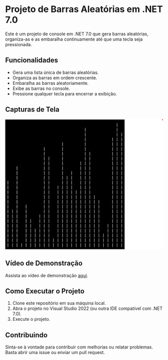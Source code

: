 # Projeto de Barras Aleatórias em .NET 7.0

Este é um projeto de console em .NET 7.0 que gera barras aleatórias, organiza-as e as embaralha continuamente até que uma tecla seja pressionada.

## Funcionalidades

- Gera uma lista única de barras aleatórias.
- Organiza as barras em ordem crescente.
- Embaralha as barras aleatoriamente.
- Exibe as barras no console.
- Pressione qualquer tecla para encerrar a exibição.

## Capturas de Tela

![Barras Aleatórias](https://github.com/DanielHoffmannO/BarrasAleatorias/blob/devlop/imagens/Inicio.png)

## Vídeo de Demonstração

Assista ao vídeo de demonstração [aqui](https://github.com/DanielHoffmannO/BarrasAleatorias/blob/devlop/videos/2023-09-12%2000-09-32.mkv).

## Como Executar o Projeto

1. Clone este repositório em sua máquina local.
2. Abra o projeto no Visual Studio 2022 (ou outra IDE compatível com .NET 7.0).
3. Execute o projeto.

## Contribuindo

Sinta-se à vontade para contribuir com melhorias ou relatar problemas. Basta abrir uma issue ou enviar um pull request.
